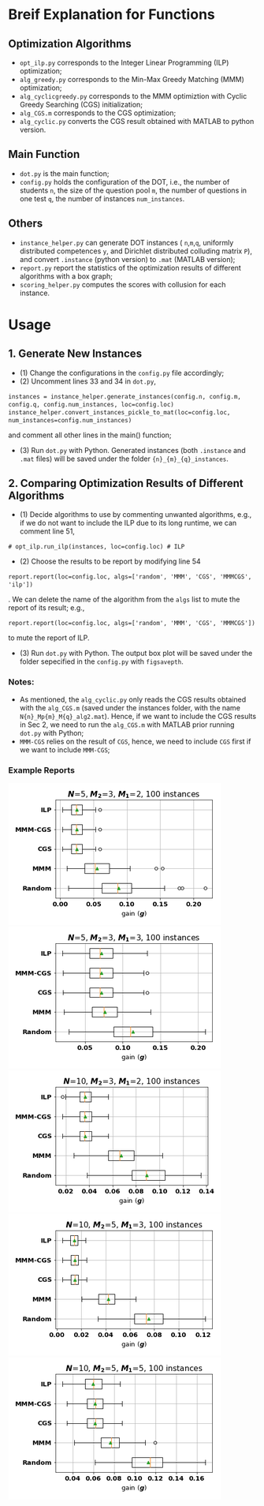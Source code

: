 # Breif Explanation for Functions
## Optimization Algorithms
* ``opt_ilp.py`` corresponds to the Integer Linear Programming (ILP) optimization;
* ``alg_greedy.py`` corresponds to the Min-Max Greedy Matching (MMM) optimization;
* ``alg_cyclicgreedy.py`` corresponds to the MMM optimiztion with Cyclic Greedy Searching (CGS) initialization;
* ``alg_CGS.m`` corresponds to the CGS optimization;
* ``alg_cyclic.py`` converts the CGS result obtained with MATLAB to python version.
## Main Function
* ``dot.py`` is the main function;
* ``config.py`` holds the configuration of the DOT, i.e., the number of students ``n``, the size of the question pool ``m``, the number of questions in one test ``q``, the number of instances ``num_instances``.
## Others
* ``instance_helper.py`` can generate DOT instances ( ``n``,``m``,``q``, uniformly distributed competences ``y``, and Dirichlet distributed colluding matrix ``P``), and convert ``.instance`` (python version) to ``.mat`` (MATLAB version);
* ``report.py`` report the statistics of the optimization results of different algorithms with a box graph;
* ``scoring_helper.py`` computes the scores with collusion for each instance.

# Usage
## 1. Generate New Instances
* (1) Change the configurations in the ``config.py`` file accordingly;
* (2) Uncomment lines 33 and 34 in ``dot.py``,
```
instances = instance_helper.generate_instances(config.n, config.m, config.q, config.num_instances, loc=config.loc)
instance_helper.convert_instances_pickle_to_mat(loc=config.loc, num_instances=config.num_instances)
```
and comment all other lines in the main() function;
* (3) Run ``dot.py`` with Python.
Generated instances (both ``.instance`` and ``.mat`` files) will be saved under the folder ``{n}_{m}_{q}_instances``.

## 2. Comparing Optimization Results of Different Algorithms
* (1) Decide algorithms to use by commenting unwanted algorithms, e.g., if we do not want to include the ILP due to its long runtime, we can comment line 51,
```
# opt_ilp.run_ilp(instances, loc=config.loc) # ILP
```
* (2) Choose the results to be report by modifying line 54
```
report.report(loc=config.loc, algs=['random', 'MMM', 'CGS', 'MMMCGS', 'ilp'])
```
. We can delete the name of the algorithm from the ``algs`` list to mute the report of its result; e.g.,
```
report.report(loc=config.loc, algs=['random', 'MMM', 'CGS', 'MMMCGS'])
```
to mute the report of ILP.
* (3) Run ``dot.py`` with Python.
The output box plot will be saved under the folder sepecified in the ``config.py`` with ``figsavepth``.

### Notes:
* As mentioned, the ``alg_cyclic.py`` only reads the CGS results obtained with the ``alg_CGS.m`` (saved under the instances folder, with the name ``N{n}_Mp{m}_M{q}_alg2.mat``). Hence, if we want to include the CGS results in Sec 2, we need to run the ``alg_CGS.m`` with MATLAB prior running ``dot.py`` with Python;
* ``MMM-CGS`` relies on the result of ``CGS``, hence, we need to include ``CGS`` first if we want to include ``MMM-CGS``; 

### Example Reports
![](report_5_3_2.png)
![](report_5_3_3.png)
![](report_10_3_2.png)
![](report_10_5_3.png)
![](report_10_5_5.png)
